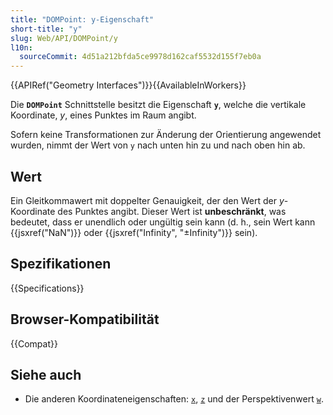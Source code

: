 ```yaml
---
title: "DOMPoint: y-Eigenschaft"
short-title: "y"
slug: Web/API/DOMPoint/y
l10n:
  sourceCommit: 4d51a212bfda5ce9978d162caf5532d155f7eb0a
---
```


{{APIRef("Geometry Interfaces")}}{{AvailableInWorkers}}

Die **`DOMPoint`** Schnittstelle besitzt die Eigenschaft **`y`**, welche die vertikale Koordinate, _y_, eines Punktes im Raum angibt.

Sofern keine Transformationen zur Änderung der Orientierung angewendet wurden, nimmt der Wert von `y` nach unten hin zu und nach oben hin ab.

## Wert

Ein Gleitkommawert mit doppelter Genauigkeit, der den Wert der _y_-Koordinate des Punktes angibt. Dieser Wert ist **unbeschränkt**, was bedeutet, dass er unendlich oder ungültig sein kann (d. h., sein Wert kann {{jsxref("NaN")}} oder {{jsxref("Infinity", "±Infinity")}} sein).

## Spezifikationen

{{Specifications}}

## Browser-Kompatibilität

{{Compat}}

## Siehe auch

- Die anderen Koordinateneigenschaften: [`x`](/de/docs/Web/API/DOMPoint/x),
  [`z`](/de/docs/Web/API/DOMPoint/z) und der Perspektivenwert [`w`](/de/docs/Web/API/DOMPoint/w).
